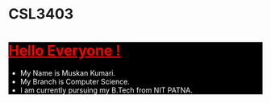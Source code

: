 
# CSL3403
<html>
<head>
      <title>
             Hello World!
      </title>
</head>
<body>
<div style ="background-color:black;color:white;>      
<img src = "![muskan](https://user-images.githubusercontent.com/90148230/132522154-fadfb529-91d6-4d9e-817c-513308109426.jpg)"
 alt="hii Muskan" width="200" height="200">
<h1 style ="color:red; text-alig:center;front-size:50px"><u> Hello Everyone !</u> </h1>
<p style ="color:red;text-align:font-size:30px">
    <ul>
<li>My Name is Muskan Kumari.
<li> My Branch is Computer Science.
<li>I am currently pursuing my B.Tech from NIT PATNA. 
 </ul></p></div>
</body>
</html>

